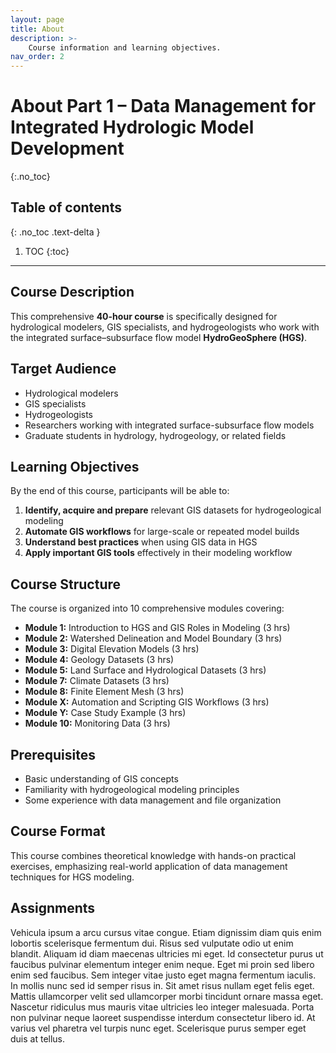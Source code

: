```yaml
---
layout: page
title: About
description: >-
    Course information and learning objectives.
nav_order: 2
---
```


# About Part 1 – Data Management for Integrated Hydrologic Model Development
{:.no_toc}

## Table of contents
{: .no_toc .text-delta }

1. TOC
{:toc}

---

## Course Description

This comprehensive **40-hour course** is specifically designed for hydrological modelers, GIS specialists, and hydrogeologists who work with the integrated surface–subsurface flow model **HydroGeoSphere (HGS)**.

## Target Audience

- Hydrological modelers
- GIS specialists  
- Hydrogeologists
- Researchers working with integrated surface-subsurface flow models
- Graduate students in hydrology, hydrogeology, or related fields

## Learning Objectives

By the end of this course, participants will be able to:

1. **Identify, acquire and prepare** relevant GIS datasets for hydrogeological modeling
2. **Automate GIS workflows** for large-scale or repeated model builds
3. **Understand best practices** when using GIS data in HGS
4. **Apply important GIS tools** effectively in their modeling workflow

## Course Structure

The course is organized into 10 comprehensive modules covering:

- **Module 1:** Introduction to HGS and GIS Roles in Modeling (3 hrs)
- **Module 2:** Watershed Delineation and Model Boundary (3 hrs)
- **Module 3:** Digital Elevation Models (3 hrs)
- **Module 4:** Geology Datasets (3 hrs)
- **Module 5:** Land Surface and Hydrological Datasets (3 hrs)
- **Module 7:** Climate Datasets (3 hrs)
- **Module 8:** Finite Element Mesh (3 hrs)
- **Module X:** Automation and Scripting GIS Workflows (3 hrs)
- **Module Y:** Case Study Example (3 hrs)
- **Module 10:** Monitoring Data (3 hrs)

## Prerequisites

- Basic understanding of GIS concepts
- Familiarity with hydrogeological modeling principles
- Some experience with data management and file organization

## Course Format

This course combines theoretical knowledge with hands-on practical exercises, emphasizing real-world application of data management techniques for HGS modeling.

## Assignments

Vehicula ipsum a arcu cursus vitae congue. Etiam dignissim diam quis enim lobortis scelerisque fermentum dui. Risus sed vulputate odio ut enim blandit. Aliquam id diam maecenas ultricies mi eget. Id consectetur purus ut faucibus pulvinar elementum integer enim neque. Eget mi proin sed libero enim sed faucibus. Sem integer vitae justo eget magna fermentum iaculis. In mollis nunc sed id semper risus in. Sit amet risus nullam eget felis eget. Mattis ullamcorper velit sed ullamcorper morbi tincidunt ornare massa eget. Nascetur ridiculus mus mauris vitae ultricies leo integer malesuada. Porta non pulvinar neque laoreet suspendisse interdum consectetur libero id. At varius vel pharetra vel turpis nunc eget. Scelerisque purus semper eget duis at tellus.
